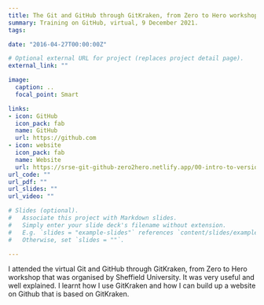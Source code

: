 ```yaml
---
title: The Git and GitHub through GitKraken, from Zero to Hero workshop
summary: Training on GitHub, virtual, 9 December 2021.
tags:

date: "2016-04-27T00:00:00Z"

# Optional external URL for project (replaces project detail page).
external_link: ""

image:
  caption: ..
  focal_point: Smart

links:
- icon: GitHub
  icon_pack: fab
  name: GitHub
  url: https://github.com
- icon: website
  icon_pack: fab
  name: Website
  url: https://srse-git-github-zero2hero.netlify.app/00-intro-to-version-control/03-what-is-github/
url_code: ""
url_pdf: ""
url_slides: ""
url_video: ""

# Slides (optional).
#   Associate this project with Markdown slides.
#   Simply enter your slide deck's filename without extension.
#   E.g. `slides = "example-slides"` references `content/slides/example-slides.md`.
#   Otherwise, set `slides = ""`.

---
```

I attended the virtual Git and GitHub through GitKraken, from Zero to Hero workshop that was organised by Sheffield University. It was very useful and well explained. 
I learnt how I use GitKraken and how I can build up a website on Github that is based on GitKraken.
